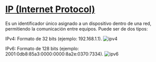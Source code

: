 # [IP (Internet Protocol)](https://www.avg.com/es/signal/what-is-an-ip-address)

Es un identificador único asignado a un dispositivo dentro de una red, permitiendo la comunicación entre equipos. Puede ser de dos tipos:

IPv4: Formato de 32 bits (ejemplo: 192.168.1.1).
![ipv4](img/)

IPv6: Formato de 128 bits (ejemplo: 2001:0db8:85a3:0000:0000:8a2e:0370:7334).
![ipv6](img/)

